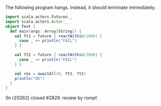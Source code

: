 The following program hangs. Instead, it should terminate immediately.
```scala
import scala.actors.Futures._
import scala.actors.Actor._
object Test {
  def main(args: Array[String]) {
    val ft1 = future { reactWithin(1000) {
      case _ => println("FAIL")
    } }

    val ft2 = future { reactWithin(2000) {
      case _ => println("FAIL")
    } }

    val res = awaitAll(0, ft1, ft2)
    println("OK")
  }
}
```
(In r20262) closed #2829. review by rompf.
